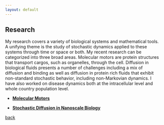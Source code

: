 ```yaml
---
layout: default
---
```

## Research

My research covers a variety of biological systems and mathematical tools.  A unifying theme is the study of stochastic dynamics applied to these systems through time or space or both.  My recent research can be categorized into three broad areas.  Molecular motors are protein structures that transport cargos, such as organelles, through the cell.  Diffusion in biological fluids presents a number of challenges including a mix of diffusion and binding as well as diffusion in protein rich fluids that exhibit non-standard stochastic behavior, including non-Markovian dynamics.  I have also worked on disease dynamics both at the intracellular level and whole country population level.

* **[Molecular Motors](./motors.html)**

* **[Stochastic Diffusion in Nanoscale Biology](./diffusion.html)**

[back](./)